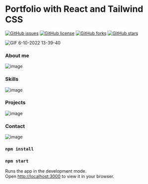 # Portfolio with React and Tailwind CSS
[![GitHub issues](https://img.shields.io/github/issues/okinoxis/simple-portfolio-react)](https://github.com/okinoxis/simple-portfolio-react/issues)
[![GitHub license](https://img.shields.io/github/license/okinoxis/simple-portfolio-react)](https://github.com/okinoxis/simple-portfolio-react/blob/main/LICENSE.md)
[![GitHub forks](https://img.shields.io/github/forks/okinoxis/simple-portfolio-react)](https://github.com/okinoxis/simple-portfolio-react/network)
[![GitHub stars](https://img.shields.io/github/stars/okinoxis/simple-portfolio-react)](https://github.com/okinoxis/simple-portfolio-react/stargazers)

![GIF 6-10-2022 13-39-40](https://user-images.githubusercontent.com/78431383/194371267-a72c8dcc-ca5c-4bb4-8db9-ff6c216aebf1.gif)

### About me
![image](https://user-images.githubusercontent.com/78431383/194371183-458643fe-8322-45ad-bf7c-5c1b0ec586c2.png)

### Skills
![image](https://user-images.githubusercontent.com/78431383/194371525-fc43dfe1-75fd-4b6a-988c-04df6da6d10d.png)

### Projects
![image](https://user-images.githubusercontent.com/78431383/194371645-db3077df-eebb-4641-a1d8-df097a648510.png)

### Contact
![image](https://user-images.githubusercontent.com/78431383/194371734-05ae2047-e707-4684-adab-74801072df9b.png)

### `npm install`

### `npm start`

Runs the app in the development mode.\
Open [http://localhost:3000](http://localhost:3000) to view it in your browser.
